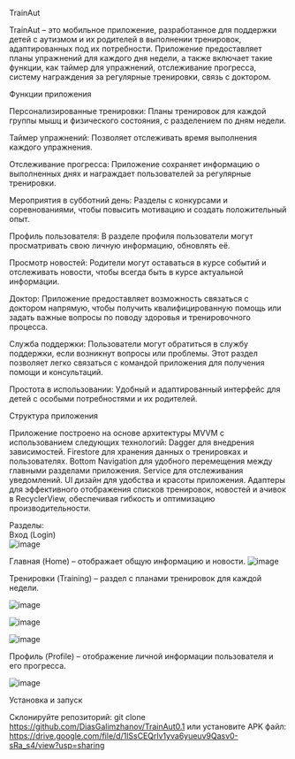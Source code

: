 TrainAut

  TrainAut – это мобильное приложение, разработанное для поддержки детей с аутизмом и их родителей
в выполнении тренировок, адаптированных под их потребности. Приложение предоставляет
планы упражнений для каждого дня недели, а также включает такие функции,
как таймер для упражнений, отслеживание прогресса, систему награждения за регулярные тренировки, связь с доктором.



Функции приложения

Персонализированные тренировки:
    Планы тренировок для каждой группы мышц и физического состояния, с разделением по дням недели.

Таймер упражнений:
    Позволяет отслеживать время выполнения каждого упражнения.

Отслеживание прогресса:
    Приложение сохраняет информацию о выполненных днях и награждает пользователей за регулярные тренировки.

Мероприятия в субботний день:
    Разделы с конкурсами и соревнованиями, чтобы повысить мотивацию и создать положительный опыт.

Профиль пользователя:
    В разделе профиля пользователи могут просматривать свою личную информацию, обновлять её.

Просмотр новостей:
    Родители могут оставаться в курсе событий и отслеживать новости, чтобы всегда быть в курсе актуальной информации.

Доктор:
    Приложение предоставляет возможность связаться с доктором напрямую, чтобы получить квалифицированную помощь или задать важные вопросы по поводу здоровья и тренировочного процесса.

Служба поддержки:
    Пользователи могут обратиться в службу поддержки, если возникнут вопросы или проблемы. Этот раздел позволяет легко связаться с командой приложения для получения помощи и консультаций.

Простота в использовании:
    Удобный и адаптированный интерфейс для детей с особыми потребностями и их родителей.



Структура приложения

Приложение построено на основе архитектуры MVVM с использованием следующих технологий:
   Dagger для внедрения зависимостей.
   Firestore для хранения данных о тренировках и пользователях.
    Bottom Navigation для удобного перемещения между главными разделами приложения.
    Service для отслеживания уведомлений.
    UI дизайн для удобства и красоты приложения.
    Адаптеры для эффективного отображения списков тренировок, новостей и ачивок в RecyclerView, обеспечивая гибкость и оптимизацию производительности.


Разделы:   
  Вход (Login)   
   ![image](https://github.com/user-attachments/assets/a88b72d4-a015-40b5-a3a6-193f4aad45e6)

  Главная (Home) – отображает общую информацию и новости.
    ![image](https://github.com/user-attachments/assets/633885c8-c2b8-4f5f-96a0-b5f02330190c)

  Тренировки (Training) – раздел с планами тренировок для каждой недели.

  ![image](https://github.com/user-attachments/assets/f0748ef4-6d48-4bee-b959-9317e33067d6)

  ![image](https://github.com/user-attachments/assets/890c6505-d68c-439d-8da7-70b1842b13d0)

  ![image](https://github.com/user-attachments/assets/d5a65990-73ca-40d2-9bb0-3f62eb672899)

  
  Профиль (Profile) – отображение личной информации пользователя и его прогресса.

  ![image](https://github.com/user-attachments/assets/5ed24974-2059-4e1e-998c-f37f70e8244b)



Установка и запуск

Склонируйте репозиторий:
    git clone https://github.com/DiasGalimzhanov/TrainAut0.1
или установите APK файл:
    https://drive.google.com/file/d/1lSsCEQrlv1yva6yueuv9Qasv0-sRa_s4/view?usp=sharing
